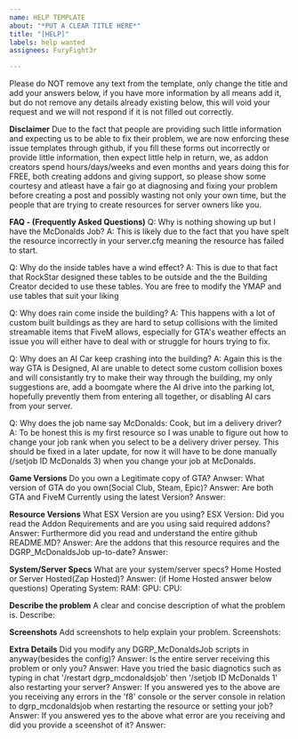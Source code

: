 ```yaml
---
name: HELP TEMPLATE
about: "*PUT A CLEAR TITLE HERE*"
title: "[HELP]"
labels: help wanted
assignees: FuryFight3r

---
```


Please do NOT remove any text from the template, only change the title and add your answers below, if you have more information by all means add it, but do not remove any details already existing below, this will void your request and we will not respond if it is not filled out correctly.

**Disclaimer**
Due to the fact that people are providing such little information and expecting us to be able to fix their problem, we are now enforcing these issue templates through github, if you fill these forms out incorrectly or provide little information, then expect little help in return, we, as addon creators spend hours/days/weeks and even months and years doing this for FREE, both creating addons and giving support, so please show some courtesy and atleast have a fair go at diagnosing and fixing your problem before creating a post and possibly wasting not only your own time, but the people that are trying to create resources for server owners like you. 

**FAQ - (Frequently Asked Questions)**
Q: Why is nothing showing up but I have the McDonalds Job?
A: This is likely due to the fact that you have spelt the resource incorrectly in your server.cfg meaning the resource has failed to start.

Q: Why do the inside tables have a wind effect?
A: This is due to that fact that RockStar designed these tables to be outside and the the Building Creator decided to use these tables. You are free to modify the YMAP and use tables that suit your liking

Q: Why does rain come inside the building?
A: This happens with a lot of custom built buildings as they are hard to setup collisions with the limited streamable items that FiveM allows, especially for GTA's weather effects an issue you will either have to deal with or struggle for hours trying to fix.

Q: Why does an AI Car keep crashing into the building?
A: Again this is the way GTA is Designed, AI are unable to detect some custom collision boxes and will consistantly try to make their way through the building, my only suggestions are, add a boomgate where the AI drive into the parking lot, hopefully prevently them from entering all together, or disabling AI cars from your server.

Q: Why does the job name say McDonalds: Cook, but im a delivery driver?
A: To be honest this is my first resource so I was unable to figure out how to change your job rank when you select to be a delivery driver persey. This should be fixed in a later update, for now it will have to be done manually (/setjob ID McDonalds 3) when you change your job at McDonalds.

**Game Versions**
Do you own a Legitimate copy of GTA?
Anwser:
What version of GTA do you own(Social Club, Steam, Epic)?
Answer:
Are both GTA and FiveM Currently using the latest Version?
Answer:

**Resource Versions**
What ESX Version are you using?
ESX Version: 
Did you read the Addon Requirements and are you using said required addons?
Answer:
Furthermore did you read and understand the entire github README.MD?
Answer:
Are the addons that this resource requires and the DGRP_McDonaldsJob up-to-date?
Answer:

**System/Server Specs**
What are your system/server specs?
Home Hosted or Server Hosted(Zap Hosted)?
Answer:
(if Home Hosted answer below questions)
Operating System:
RAM:
GPU:
CPU:

**Describe the problem**
A clear and concise description of what the problem is.
Describe:

**Screenshots**
Add screenshots to help explain your problem.
Screenshots:

**Extra Details**
Did you modify any DGRP_McDonaldsJob scripts in anyway(besides the config)?
Answer:
Is the entire server receiving this problem or only you?
Answer:
Have you tried the basic diagnotics such as typing in chat '/restart dgrp_mcdonaldsjob' then '/setjob ID McDonalds 1' also restarting your server?
Answer:
If you answered yes to the above are you receiving any errors in the 'f8' console or the server console in relation to dgrp_mcdonaldsjob when restarting the resource or setting your job?
Answer:
If you answered yes to the above what error are you receiving and did you provide a sceenshot of it?
Answer:
